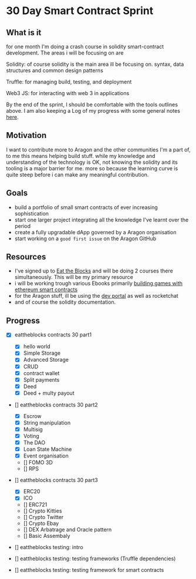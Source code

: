 # 30 Day Smart Contract Sprint

## What is it

for one month I'm doing a crash course in solidity smart-contract development. The areas i will be focusing on are

Solidity: of course solidity is the main area ill be focusing on. syntax, data structures and common design patterns

Truffle: for managing build, testing, and deployment

Web3 JS: for interacting with web 3 in applications

By the end of the sprint, I should be comfortable with the tools outlines above. I am also keeping a Log of my progress with some general notes [here](/notes.md).

## Motivation

I want to contribute more to Aragon and the other communities I'm a part of, to me this means helping build stuff. while my knowledge and understanding of the technology is OK, not knowing the solidity and its tooling is a major barrier for me. more so because the learning curve is quite steep before i can make any meaningful contribution.

## Goals

- build a portfolio of small smart contracts of ever increasing sophistication
- start one larger project integrating all the knowledge I've learnt over the period
- create a fully upgradable dApp governed by a Aragon organisation
- start working on a `good first issue` on the Aragon GitHub

## Resources

- I've signed up to [Eat the Blocks](https://eattheblocks-pro.teachable.com/) and will be doing 2 courses there simultaneously. This will be my primary resource
- i will be working trough various Ebooks primarily [building games with ethereum smart contracts]()
- for the Aragon stuff, ill be using the [dev portal](hack.Aragon.org) as well as rocketchat
- and of course the solidity documentation.

## Progress

- [x] eattheblocks contracts 30 part1

  - [x] hello world
  - [x] Simple Storage
  - [x] Advanced Storage
  - [x] CRUD
  - [x] contract wallet
  - [x] Split payments
  - [x] Deed
  - [x] Deed + multy payout

- [] eattheblocks contracts 30 part2

  - [x] Escrow
  - [x] String manipulation
  - [x] Multisig
  - [x] Voting
  - [x] The DAO
  - [x] Loan State Machine
  - [x] Event organisation
  - [] FOMO 3D
  - [] RPS

- [] eattheblocks contracts 30 part3

  - [x] ERC20
  - [x] ICO
  - [] ERC721
  - [] Crypto Kitties
  - [] Crypto Twitter
  - [] Crypto Ebay
  - [] DEX Arbatrage and Oracle pattern
  - [] Basic Assembaly

- [] eattheblocks testing: intro

- [] eattheblocks testing: testing frameworks (Truffle dependencies)

- [] eattheblocks testing: testing framework for smart contracts
